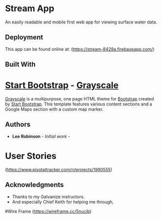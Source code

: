 # Stream App

An easily readable and mobile first web app for viewing surface water data.

## Deployment

This app can be found online at: (https://stream-8429a.firebaseapp.com/)

## Built With
# [Start Bootstrap](http://startbootstrap.com/) - [Grayscale](http://startbootstrap.com/template-overviews/grayscale/)

[Grayscale](http://startbootstrap.com/template-overviews/grayscale/) is a multipurpose, one page HTML theme for [Bootstrap](http://getbootstrap.com/) created by [Start Bootstrap](http://startbootstrap.com/). This template features various content sections and a Google Maps section with a custom map marker.

## Authors

* **Lee Robinson** - *Initial work* -

# User Stories
(https://www.pivotaltracker.com/n/projects/1990555)

## Acknowledgments

* Thanks to my Galvanize instructors.
* And especially Chief Keith for helping me through,

#Wire Frame
(https://wireframe.cc/5nucjb)
